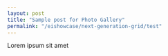 ```yaml
---
layout: post
title: "Sample post for Photo Gallery"
permalink: "/eishowcase/next-generation-grid/test"
---
```

Lorem ipsum sit amet
